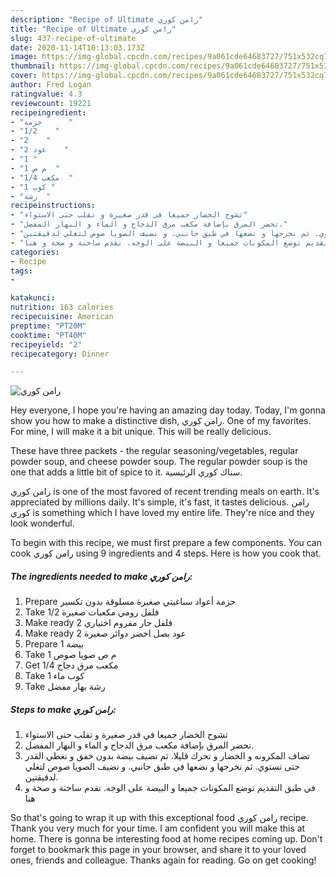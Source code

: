 ```yaml
---
description: "Recipe of Ultimate رامن كوري"
title: "Recipe of Ultimate رامن كوري"
slug: 437-recipe-of-ultimate
date: 2020-11-14T10:13:03.173Z
image: https://img-global.cpcdn.com/recipes/9a061cde64683727/751x532cq70/الصورة-الرئيسية-لوصفةرامن-كوري.jpg
thumbnail: https://img-global.cpcdn.com/recipes/9a061cde64683727/751x532cq70/الصورة-الرئيسية-لوصفةرامن-كوري.jpg
cover: https://img-global.cpcdn.com/recipes/9a061cde64683727/751x532cq70/الصورة-الرئيسية-لوصفةرامن-كوري.jpg
author: Fred Logan
ratingvalue: 4.3
reviewcount: 19221
recipeingredient:
- "حزمة      "
- "1/2    "
- "2    "
- "2 عود    "
- "1 "
- "1 م ص  "
- "1/4 مكعب  "
- "1 كوب "
- "رشة  "
recipeinstructions:
- "تشوح الخضار جميعا في قدر صغيرة و تقلب حتى الاستواء"
- "تحضر المرق بإضافة مكعب مرق الدجاج و الماء و البهار المفضل."
- "تضاف المكرونه و الخضار و تحرك قليلا. ثم نضيف بيضة بدون خفق و نغطي القدر حتى تستوي. ثم نخرجها و نضعها في طبق جانبي. و نضيف الصويا صوص لتغلي لدقيقتين."
- "في طبق التقديم توضع المكونات جميعا و البيضة على الوجه. تقدم ساخنة و صحة و هنا"
categories:
- Recipe
tags:
- 

katakunci:  
nutrition: 163 calories
recipecuisine: American
preptime: "PT20M"
cooktime: "PT40M"
recipeyield: "2"
recipecategory: Dinner

---
```



![رامن كوري](https://img-global.cpcdn.com/recipes/9a061cde64683727/751x532cq70/الصورة-الرئيسية-لوصفةرامن-كوري.jpg)

Hey everyone, I hope you're having an amazing day today. Today, I'm gonna show you how to make a distinctive dish, رامن كوري. One of my favorites. For mine, I will make it a bit unique. This will be really delicious.

These have three packets - the regular seasoning/vegetables, regular powder soup, and cheese powder soup. The regular powder soup is the one that adds a little bit of spice to it. سناك كوري الرئيسية.

رامن كوري is one of the most favored of recent trending meals on earth. It's appreciated by millions daily. It's simple, it's fast, it tastes delicious. رامن كوري is something which I have loved my entire life. They're nice and they look wonderful.


To begin with this recipe, we must first prepare a few components. You can cook رامن كوري using 9 ingredients and 4 steps. Here is how you cook that.

<!--inarticleads1-->

##### The ingredients needed to make رامن كوري:

1. Prepare حزمة أعواد سباغيتي صغيرة مسلوقة بدون تكسير
1. Take 1/2 فلفل رومي مكعبات صغيرة
1. Make ready 2 فلفل حار مفروم اختياري
1. Make ready 2 عود بصل اخضر دوائر صغيرة
1. Prepare 1 بيضة
1. Take 1 م ص صويا صوص
1. Get 1/4 مكعب مرق دجاج
1. Take 1 كوب ماء
1. Take رشة بهار مفضل




<!--inarticleads2-->

##### Steps to make رامن كوري:

1. تشوح الخضار جميعا في قدر صغيرة و تقلب حتى الاستواء
1. تحضر المرق بإضافة مكعب مرق الدجاج و الماء و البهار المفضل.
1. تضاف المكرونه و الخضار و تحرك قليلا. ثم نضيف بيضة بدون خفق و نغطي القدر حتى تستوي. ثم نخرجها و نضعها في طبق جانبي. و نضيف الصويا صوص لتغلي لدقيقتين.
1. في طبق التقديم توضع المكونات جميعا و البيضة على الوجه. تقدم ساخنة و صحة و هنا




So that's going to wrap it up with this exceptional food رامن كوري recipe. Thank you very much for your time. I am confident you will make this at home. There is gonna be interesting food at home recipes coming up. Don't forget to bookmark this page in your browser, and share it to your loved ones, friends and colleague. Thanks again for reading. Go on get cooking!

